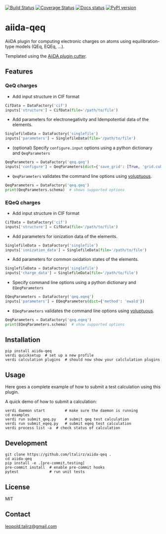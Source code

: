[![Build Status](https://travis-ci.org/ltalirz/aiida-qeq.svg?branch=master)](https://travis-ci.org/ltalirz/aiida-qeq)
[![Coverage Status](https://coveralls.io/repos/github/ltalirz/aiida-qeq/badge.svg?branch=master)](https://coveralls.io/github/ltalirz/aiida-qeq?branch=master)
[![Docs status](https://readthedocs.org/projects/aiida-qeq/badge)](http://aiida-qeq.readthedocs.io/)
[![PyPI version](https://badge.fury.io/py/aiida-qeq.svg)](https://badge.fury.io/py/aiida-qeq)

# aiida-qeq

AiiDA plugin for computing electronic charges on atoms using equilibration-type models (QEq, EQEq, ...).

Templated using the [AiiDA plugin cutter](https://github.com/aiidateam/aiida-plugin-cutter).

## Features

### QeQ charges
 * Add input structure in CIF format
  ```python
  CifData = DataFactory('cif')
  inputs['structure'] = CifData(file='/path/to/file')
  ```

 * Add parameters for electronegativity and Idempotential data of the elements.
  ```python
  SinglefileData = DataFactory('singlefile')
  inputs['parameters'] = SinglefileData(file='/path/to/file')
  ```

 * (optional) Specify `configure.input` options using a python dictionary and `QeqParameters`
  ```python
  QeqParameters = DataFactory('qeq.qeq')
  inputs['configure'] = QeqParameters(dict={'save_grid': [True, 'grid.cube']})
  ```

 * `QeqParameters` validates the command line options using [voluptuous](https://github.com/alecthomas/voluptuous).
  ```python
  QeqParameters = DataFactory('qeq.qeq')
  print(QeqParameters.schema)  # shows supported options
  ```

### EQeQ charges
 * Add input structure in CIF format
  ```python
  CifData = DataFactory('cif')
  inputs['structure'] = CifData(file='/path/to/file')
  ```

 * Add parameters for ionization data of the elements.
  ```python
  SinglefileData = DataFactory('singlefile')
  inputs['ionization_data'] = SinglefileData(file='/path/to/file')
  ```

 * Add parameters for common oxidation states of the elements.
  ```python
  SinglefileData = DataFactory('singlefile')
  inputs['charge_data'] = SinglefileData(file='/path/to/file')
  ```

 * Specify command line options using a python dictionary and `EQeqParameters`
  ```python
  EQeqParameters = DataFactory('qeq.eqeq')
  inputs['parameters'] = EQeqParameters(dict={'method': 'ewald'})
  ```

 * `EQeqParameters` validates the command line options using [voluptuous](https://github.com/alecthomas/voluptuous).
  ```python
  QeqParameters = DataFactory('qeq.eqeq')
  print(EQeqParameters.schema)  # show supported options
  ```

## Installation

```shell
pip install aiida-qeq
verdi quicksetup  # set up a new profile
verdi calculation plugins  # should now show your calclulation plugins
```

## Usage

Here goes a complete example of how to submit a test calculation using this plugin.

A quick demo of how to submit a calculation:
```shell
verdi daemon start         # make sure the daemon is running
cd examples
verdi run submit_qeq.py    # submit qeq test calculation
verdi run submit_eqeq.py   # submit eqeq test calculation
verdi process list -a  # check status of calculation
```

## Development

```shell
git clone https://github.com/ltalirz/aiida-qeq .
cd aiida-qeq
pip install -e .[pre-commit,testing]
pre-commit install  # enable pre-commit hooks
pytest              # run unit tests
```

## License

MIT


## Contact

leopold.talirz@gmail.com
